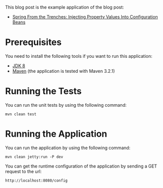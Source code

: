 This blog post is the example application of the blog post:

* [Spring From the Trenches: Injecting Property Values Into Configuration Beans](http://www.petrikainulainen.net/programming/spring-framework/spring-from-the-trenches-injecting-property-values-into-configuration-beans/)

Prerequisites
=============

You need to install the following tools if you want to run this application:

* [JDK 8](http://www.oracle.com/technetwork/java/javase/downloads/jdk8-downloads-2133151.html)
* [Maven](http://maven.apache.org/) (the application is tested with Maven 3.2.1)

Running the Tests
=================

You can run the unit tests by using the following command:

    mvn clean test

Running the Application
=======================

You can run the application by using the following command:

    mvn clean jetty:run -P dev
    
You can get the runtime configuration of the application by sending a GET request to the url:

    http://localhost:8080/config
